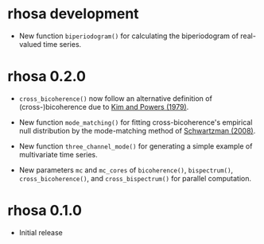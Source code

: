 # rhosa development

* New function `biperiodogram()` for calculating the biperiodogram of real-valued time series.

# rhosa 0.2.0

* `cross_bicoherence()` now follow an alternative definition of (cross-)bicoherence due to [Kim and Powers (1979)](https://doi.org/10.1109/TPS.1979.4317207).

* New function `mode_matching()` for fitting cross-bicoherence's empirical null distribution by the mode-matching method of [Schwartzman (2008)](https://doi.org/10.1214/08-AOAS184).

* New function `three_channel_mode()` for generating a simple example of multivariate time series.

* New parameters `mc` and `mc_cores` of `bicoherence()`, `bispectrum()`, `cross_bicoherence()`, and `cross_bispectrum()` for parallel computation.

# rhosa 0.1.0

* Initial release

